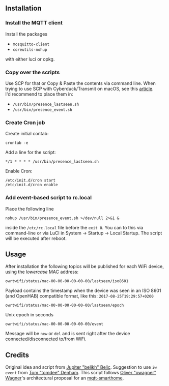 Installation
------------

### Install the MQTT client

Install the packages

- `mosquitto-client`
- `coreutils-nohup`

with either luci or opkg.

### Copy over the scripts

Use SCP for that or Copy & Paste the contents via command line. When trying to use SCP with Cyberduck/Transmit on macOS, see this [article](https://wiki.openwrt.org/doc/howto/sftp.server).  
I'd recommend to place them in:

- `/usr/bin/presence_lastseen.sh`
- `/usr/bin/presence_event.sh`

### Create Cron job

Create initial contab:

	crontab -e

Add a line for the script:

	*/1 * * * * /usr/bin/presence_lastseen.sh

Enable Cron:

	/etc/init.d/cron start
	/etc/init.d/cron enable

### Add event-based script to rc.local

Place the following line

	nohup /usr/bin/presence_event.sh >/dev/null 2>&1 &

inside the `/etc/rc.local` file before the `exit 0`. You can to this via command-line or via LuCI in System -> Startup -> Local Startup. The script will be executed after reboot.

Usage
-----

After installation the following topics will be published for each WiFi device, using the _lowercase_ MAC address:

	owrtwifi/status/mac-00-00-00-00-00-00/lastseen/iso8601

Payload contains the timestamp when the device was seen in an ISO 8601 (and OpenHAB) compatible format, like this: `2017-08-25T19:29:57+0200`

	owrtwifi/status/mac-00-00-00-00-00-00/lastseen/epoch

Unix epoch in seconds

	owrtwifi/status/mac-00-00-00-00-00-00/event

Message will be `new` or `del` and is sent right after the device connected/disconnected to/from WiFi.


Credits
-------

Original idea and script from [Jupiter "belikh" Belic](http://community.openhab.org/users/belikh). Suggestion to use `iw event` from [Tom "tomdee" Denham](https://github.com/tomdee). This script follows [Oliver "owagner" Wagner](https://github.com/owagner)'s architectural proposal for an [mqtt-smarthome](https://github.com/mqtt-smarthome/mqtt-smarthome).